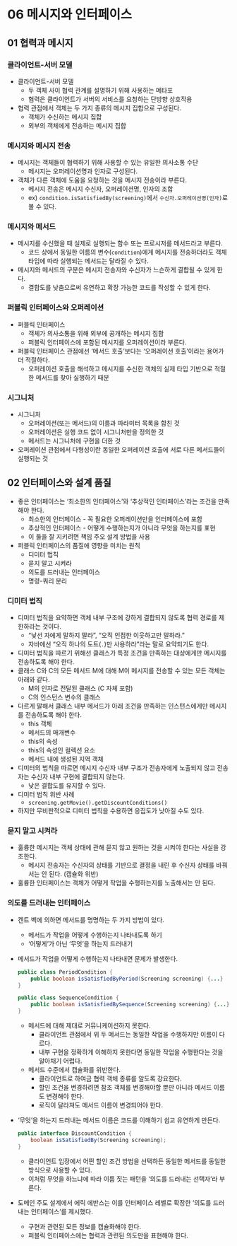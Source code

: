 # 06 메시지와 인터페이스

## 01 협력과 메시지

### 클라이언트-서버 모델

- 클라이언트-서버 모델
    - 두 객체 사이 협력 관계를 설명하기 위해 사용하는 메타포
    - 협력은 클라이언트가 서버의 서비스를 요청하는 단방향 상호작용
- 협력 관점에서 객체는 두 가지 종류의 메시지 집합으로 구성된다.
    - 객체가 수신하는 메시지 집합
    - 외부의 객체에게 전송하는 메시지 집합

### 메시지와 메시지 전송

- 메시지는 객체들이 협력하기 위해 사용할 수 있는 유일한 의사소통 수단
    - 메시지는 오퍼레이션명과 인자로 구성된다.
- 객체가 다른 객체에 도움을 요청하는 것을 메시지 전송이라 부른다.
    - 메시지 전송은 메시지 수신자, 오퍼레이션명, 인자의 조합
    - ex) `condition.isSatisfiedBy(screening)`에서 `수신자.오퍼레이션명(인자)`로 볼 수 있다.

### 메시지와 메서드

- 메시지를 수신했을 때 실제로 실행되는 함수 또는 프로시저를 메서드라고 부른다.
    - 코드 상에서 동일한 이름의 변수(`condition`)에게 메시지를 전송하더라도 객체 타입에 따라 실행되는 메서드는 달라질 수 있다.
- 메시지와 메서드의 구분은 메시지 전송자와 수신자가 느슨하게 결합될 수 있게 한다.
    - 결합도를 낮춤으로써 유연하고 확장 가능한 코드를 작성할 수 있게 한다.

### 퍼블릭 인터페이스와 오퍼레이션

- 퍼블릭 인터페이스
    - 객체가 의사소통을 위해 외부에 공개하는 메시지 집합
    - 퍼블릭 인터페이스에 포함된 메시지를 오퍼레이션이라 부른다.
- 퍼블릭 인터페이스 관점에선 ‘메서드 호출’보다는 ‘오퍼레이션 호출’이라는 용어가 더 적절하다.
    - 오퍼레이션 호출을 해석하고 메시지를 수신한 객체의 실제 타입 기반으로 적절한 메서드를 찾아 실행하기 때문

### 시그니처

- 시그니처
    - 오퍼레이션(또는 메서드)의 이름과 파라미터 목록을 합친 것
    - 오퍼레이션은 실행 코드 없이 시그니처만을 정의한 것
    - 메서드는 시그니처에 구현을 더한 것
- 오퍼레이션 관점에서 다형성이란 동일한 오퍼레이션 호출에 서로 다른 메서드들이 실행되는 것

## 02 인터페이스와 설계 품질

- 좋은 인터페이스는 ‘최소한의 인터페이스’와 ‘추상적인 인터페이스’라는 조건을 만족해야 한다.
    - 최소한의 인터페이스 - 꼭 필요한 오퍼레이션만을 인터페이스에 포함
    - 추상적인 인터페이스 - 어떻게 수행하는지가 아니라 무엇을 하는지를 표현
    - 이 둘을 잘 지키려면 책임 주오 설계 방법을 사용
- 퍼블릭 인터페이스의 품질에 영향을 미치는 원칙
    - 디미터 법칙
    - 묻지 말고 시켜라
    - 의도를 드러내는 인터페이스
    - 명령-쿼리 분리

### 디미터 법직

- 디미터 법칙을 요약하면 객체 내부 구조에 강하게 결합되지 않도록 협력 경로를 제한하라는 것이다.
    - “낯선 자에게 말하지 말라”, “오직 인접한 이웃하고만 말하라.”
    - 자바에선 “오직 하나의 도트(`.`)만 사용하라”라는 말로 요약되기도 한다.
- 디미터 법칙을 따르기 위해선 클래스가 특정 조건을 만족하는 대상에게만 메시지를 전송하도록 해야 한다.
- 클래스 C와 C의 모든 메서드 M에 대해 M이 메시지를 전송할 수 있는 모든 객체는 아래와 같다.
    - M의 인자로 전달된 클래스 (C 자체 포함)
    - C의 인스턴스 변수의 클래스
- 다르게 말해서 클래스 내부 메서드가 아래 조건을 만족하는 인스턴스에게만 메시지를 전송하도록 해야 한다.
    - this 객체
    - 메서드의 매개변수
    - this의 속성
    - this의 속성인 컬렉션 요소
    - 메서드 내에 생성된 지역 객체
- 디미터의 법칙을 따르면 메시지 수신자 내부 구조가 전송자에게 노출되지 않고 전송자는 수신자 내부 구현에 결합되지 않는다.
    - 낮은 결합도를 유지할 수 있다.
- 디미터 법칙 위반 사례
    - `screening.getMovie().getDiscountConditions()`
- 하지만 무비판적으로 디미터 법칙을 수용하면 응집도가 낮아질 수도 있다.

### 묻지 말고 시켜라

- 훌륭한 메시지는 객체 상태에 관해 묻지 않고 원하는 것을 시켜야 한다는 사실을 강조한다.
    - 메시지 전송자는 수신자의 상태를 기반으로 결정을 내린 후 수신자 상태를 바꿔서는 안 된다. (캡슐화 위반)
- 훌륭한 인터페이스는 객체가 어떻게 작업을 수행하는지를 노출해서는 안 된다.

### 의도를 드러내는 인터페이스

- 켄트 벡에 의하면 메서드를 명명하는 두 가지 방법이 있다.
    - 메서드가 작업을 어떻게 수행하는지 나타내도록 하기
    - ‘어떻게’가 아닌 ‘무엇’을 하는지 드러내기
- 메서드가 작업을 어떻게 수행하는지 나타내면 문제가 발생한다.

    ```java
    public class PeriodCondition {
        public boolean isSatisfiedByPeriod(Screening screening) {...}
    }
    
    public class SequenceCondition {
        public boolean isSatisfiedBySequence(Screening screening) {...}
    }
    ```

    - 메서드에 대해 제대로 커뮤니케이션하지 못한다.
        - 클라이언트 관점에서 위 두 메서드는 동일한 작업을 수행하지만 이름이 다르다.
        - 내부 구현을 정확하게 이해하지 못한다면 동일한 작업을 수행한다는 것을 알아채기 어렵다.
    - 메서드 수준에서 캡슐화를 위반한다.
        - 클라이언트로 하여금 협력 객체 종류를 알도록 강요한다.
        - 할인 조건을 변경하려면 참조 객체를 변경해야할 뿐만 아니라 메서드 이름도 변경해야 한다.
        - 로직이 달라져도 메서드 이름이 변경되어야 한다.
- ‘무엇’을 하는지 드러내는 메서드 이름은 코드를 이해하기 쉽고 유연하게 만든다.

    ```java
    public interface DiscountCondition {
        boolean isSatisfiedBy(Screening screening);
    }
    ```

    - 클라이언트 입장에서 어떤 할인 조건 방법을 선택하든 동일한 메서드를 동일한 방식으로 사용할 수 있다.
    - 이처럼 무엇을 하느냐에 따라 이름 짓는 패턴을 ‘의도를 드러내는 선택자’라 부른다.
- 도메인 주도 설계에서 에릭 에반스는 이를 인터페이스 레벨로 확장한 ‘의도를 드러내는 인터페이스’를 제시했다.
    - 구현과 관련된 모든 정보를 캡슐화해야 한다.
    - 퍼블릭 인터페이스에는 협력과 관련된 의도만을 표현해야 한다.
